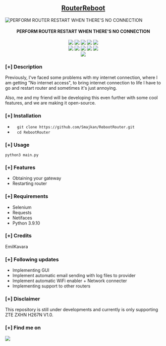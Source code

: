 <h2 align="center"><u>RouterReboot</u></h2>

![PERFORM ROUTER RESTART WHEN THERE'S NO CONNECTION](https://external-content.duckduckgo.com/iu/?u=https%3A%2F%2Fstatic.vecteezy.com%2Fsystem%2Fresources%2Fpreviews%2F000%2F440%2F353%2Foriginal%2Fvector-router-icon.jpg&f=1&nofb=1)
<h4 align="center"> PERFORM ROUTER RESTART WHEN THERE'S NO CONNECTION </h4>

<p align="center">
    <img src="https://img.shields.io/github/stars/Smajkan/RebootRouter?style=for-the-badge&color=orange">
    <img src="https://img.shields.io/github/forks/Smajkan/RebootRouter?style=for-the-badge&color=purple">
    <img src="https://img.shields.io/github/license/Smajkan/RebootRouter?style=for-the-badge&color=blue">
    <img src="https://img.shields.io/github/issues/Smajkan/RebootRouter?style=for-the-badge&color=red">
    <img src="https://img.shields.io/github/contributors/Smajkan/RebootRouter?style=for-the-badge&color=cyan">
<br>
    <img src="https://img.shields.io/badge/Author-Aldin Smajkan-magenta?style=flat-square">
    <img src="https://img.shields.io/badge/Open%20Source-Yes-orange?style=flat-square">
    <img src="https://img.shields.io/badge/Maintained-Yes-cyan?style=flat-square">
    <img src="https://img.shields.io/badge/Made%20In-BiH-green?style=flat-square">
    <img src="https://img.shields.io/badge/Written%20In-Python-blue?style=flat-square">
<br>
    <img src="https://github-readme-stats.vercel.app/api/pin/?username=Smajkan&repo=RebootRouter&theme=synthwave">
</p>

### [+] Description
Previously, I've faced some problems with my internet connection, where I am getting "No internet access", to bring internet connection to life I have to go and restart router and sometimes it's just annoying. 

Also, me and my friend will be developing this even further with some cool features, and we are making it open-source.

### [+] Installation
 - `  git clone https://github.com/Smajkan/RebootRouter.git`
 - `  cd RebootRouter`

### [+] Usage
`python3 main.py`

### [+] Features
 - Obtaining your gateway
 - Restarting router

### [+] Requirements
 - Selenium
 - Requests
 - Netifaces
 - Python 3.9.10

### [+] Credits 
 EmilKavara

### [+] Following updates 
 - Implementing GUI
 - Implement automatic email sending with log files to provider 
 - Implement automatic WiFi enabler + Network connecter
 - Implementing support to other routers

### [+] Disclaimer 
This repository is still under developments and currently is only supporting ZTE ZXHN H267N V1.0. 

### [+] Find me on 
<a href="mailto:aldinsmajkan2@gmail.com" target="_blank"><img src="https://img.shields.io/badge/Email-aldinsmajkan2@gmail.com-blue?style=for-the-badge&logo=gmail"></a>

